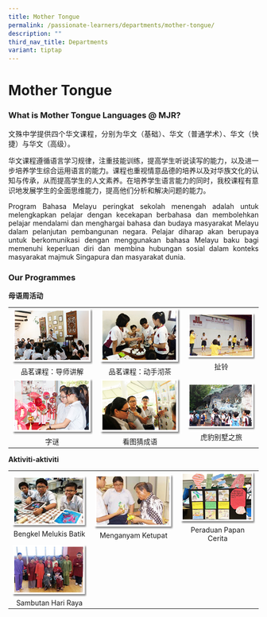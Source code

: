 ```yaml
---
title: Mother Tongue
permalink: /passionate-learners/departments/mother-tongue/
description: ""
third_nav_title: Departments
variant: tiptap
---
```

# **Mother Tongue**

### **What is Mother Tongue Languages @ MJR?**

<p style="text-align: justify;">文殊中学提供四个华文课程，分别为华文（基础）、华文（普通学术）、华文（快捷）与华文（高级）。</p>

<p style="text-align: justify;">华文课程遵循语言学习规律，注重技能训练，提高学生听说读写的能力，以及进一步培养学生综合运用语言的能力。课程也重视情意品德的培养以及对华族文化的认知与传承，从而提高学生的人文素养。在培养学生语言能力的同时，我校课程有意识地发展学生的全面思维能力，提高他们分析和解决问题的能力。</p>

<p style="text-align: justify;">Program Bahasa Melayu peringkat sekolah menengah adalah untuk melengkapkan pelajar dengan kecekapan berbahasa dan membolehkan pelajar mendalami dan menghargai bahasa dan budaya masyarakat Melayu dalam pelanjutan pembangunan negara. Pelajar diharap akan berupaya untuk berkomunikasi dengan menggunakan bahasa Melayu baku bagi memenuhi keperluan diri dan membina hubungan sosial dalam konteks masyarakat majmuk Singapura dan masyarakat dunia.</p>

### **Our Programmes**

**母语周活动**


|   |   |   |
|:----:|:-----:|:------:|
| ![](/images/Passionate%20Learners/Mother%20Tongue/mt1.png)  品茗课程：导师讲解	 |  ![](/images/Passionate%20Learners/Mother%20Tongue/mt2.png) 品茗课程：动手沏茶	 |  ![](/images/Passionate%20Learners/Mother%20Tongue/mt3.png) 扯铃 |
|  ![](/images/Passionate%20Learners/Mother%20Tongue/mt4.png) 字谜	 |  ![](/images/Passionate%20Learners/Mother%20Tongue/mt5.png) 看图猜成语	 |  ![](/images/Passionate%20Learners/Mother%20Tongue/mt6.png) 虎豹别墅之旅 |



**Aktiviti-aktiviti**


|   |   |   |
|:----:|:-----:|:------:|
| ![](/images/Passionate%20Learners/Mother%20Tongue/mt7.png)  Bengkel Melukis Batik	  |  ![](/images/Passionate%20Learners/Mother%20Tongue/mt8.png) Menganyam Ketupat	 |  ![](/images/Passionate%20Learners/Mother%20Tongue/mt9.png)  Peraduan Papan Cerita  |
|  ![](/images/Passionate%20Learners/Mother%20Tongue/mt10.png)   Sambutan Hari Raya	  |     |   |